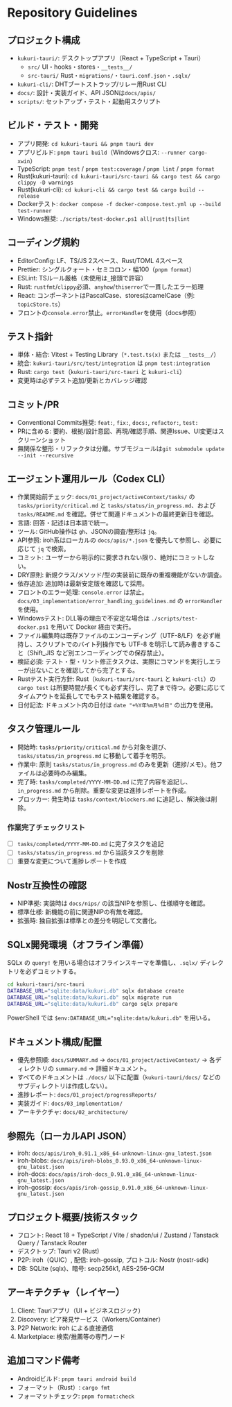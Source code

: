 # Repository Guidelines

## プロジェクト構成
- `kukuri-tauri/`: デスクトップアプリ（React + TypeScript + Tauri）
  - `src/` UI・hooks・stores・`__tests__/`
  - `src-tauri/` Rust・`migrations/`・`tauri.conf.json`・`.sqlx/`
- `kukuri-cli/`: DHTブートストラップ/リレー用Rust CLI
- `docs/`: 設計・実装ガイド、API JSONは`docs/apis/`
- `scripts/`: セットアップ・テスト・起動用スクリプト

## ビルド・テスト・開発
- アプリ開発: `cd kukuri-tauri && pnpm tauri dev`
- アプリビルド: `pnpm tauri build`（Windowsクロス: `--runner cargo-xwin`）
- TypeScript: `pnpm test` / `pnpm test:coverage` / `pnpm lint` / `pnpm format`
- Rust(kukuri-tauri): `cd kukuri-tauri/src-tauri && cargo test && cargo clippy -D warnings`
- Rust(kukuri-cli): `cd kukuri-cli && cargo test && cargo build --release`
- Dockerテスト: `docker compose -f docker-compose.test.yml up --build test-runner`
- Windows推奨: `./scripts/test-docker.ps1 all|rust|ts|lint`

## コーディング規約
- EditorConfig: LF、TS/JS 2スペース、Rust/TOML 4スペース
- Prettier: シングルクォート・セミコロン・幅100（`pnpm format`）
- ESLint: TSルール厳格（未使用は`_`接頭で許容）
- Rust: `rustfmt`/`clippy`必須、`anyhow`/`thiserror`で一貫したエラー処理
- React: コンポーネントはPascalCase、storesはcamelCase（例: `topicStore.ts`）
- フロントの`console.error`禁止。`errorHandler`を使用（docs参照）

## テスト指針
- 単体・結合: Vitest + Testing Library（`*.test.ts(x)` または `__tests__/`）
- 統合: `kukuri-tauri/src/test/integration` は `pnpm test:integration`
- Rust: `cargo test`（`kukuri-tauri/src-tauri` と `kukuri-cli`）
- 変更時は必ずテスト追加/更新とカバレッジ確認

## コミット/PR
- Conventional Commits推奨: `feat:`, `fix:`, `docs:`, `refactor:`, `test:`
- PRに含める: 要約、根拠/設計意図、再現/確認手順、関連Issue、UI変更はスクリーンショット
- 無関係な整形・リファクタは分離。サブモジュールは`git submodule update --init --recursive`

## エージェント運用ルール（Codex CLI）
- 作業開始前チェック: `docs/01_project/activeContext/tasks/` の `tasks/priority/critical.md` と `tasks/status/in_progress.md`、および `tasks/README.md` を確認。併せて関連ドキュメントの最終更新日を確認。
- 言語: 回答・記述は日本語で統一。
- ツール: GitHub操作は `gh`、JSONの調査/整形は `jq`。
- API参照: iroh系はローカルの `docs/apis/*.json` を優先して参照し、必要に応じて `jq` で検索。
- コミット: ユーザーから明示的に要求されない限り、絶対にコミットしない。
- DRY原則: 新規クラス/メソッド/型の実装前に既存の重複機能がないか調査。
- 依存追加: 追加時は最新安定版を確認して採用。
- フロントのエラー処理: `console.error` は禁止。`docs/03_implementation/error_handling_guidelines.md` の `errorHandler` を使用。
- Windowsテスト: DLL等の理由で不安定な場合は `./scripts/test-docker.ps1` を用いて Docker 経由で実行。
- ファイル編集時は既存ファイルのエンコーディング（UTF-8/LF）を必ず維持し、スクリプトでのバイト列操作でも UTF-8 を明示して読み書きすること（Shift_JIS など別エンコーディングでの保存禁止）。
- 検証必須: テスト・型・リント修正タスクは、実際にコマンドを実行しエラーが出ないことを確認してから完了とする。
- Rustテスト実行方針: Rust（`kukuri-tauri/src-tauri` と `kukuri-cli`）の `cargo test` は所要時間が長くても必ず実行し、完了まで待つ。必要に応じてタイムアウトを延長してでもテスト結果を確認する。
- 日付記法: ドキュメント内の日付は `date "+%Y年%m月%d日"` の出力を使用。

## タスク管理ルール
- 開始時: `tasks/priority/critical.md` から対象を選び、`tasks/status/in_progress.md` に移動して着手を明示。
- 作業中: 原則 `tasks/status/in_progress.md` のみを更新（進捗/メモ）。他ファイルは必要時のみ編集。
- 完了時: `tasks/completed/YYYY-MM-DD.md` に完了内容を追記し、`in_progress.md` から削除。重要な変更は進捗レポートを作成。
- ブロッカー: 発生時は `tasks/context/blockers.md` に追記し、解決後は削除。

### 作業完了チェックリスト
- [ ] `tasks/completed/YYYY-MM-DD.md` に完了タスクを追記
- [ ] `tasks/status/in_progress.md` から当該タスクを削除
- [ ] 重要な変更について進捗レポートを作成

## Nostr互換性の確認
- NIP準拠: 実装時は `docs/nips/` の該当NIPを参照し、仕様順守を確認。
- 標準仕様: 新機能の前に関連NIPの有無を確認。
- 拡張時: 独自拡張は標準との差分を明記して文書化。

## SQLx開発環境（オフライン準備）
SQLx の `query!` を用いる場合はオフラインスキーマを準備し、`.sqlx/` ディレクトリを必ずコミットする。

```bash
cd kukuri-tauri/src-tauri
DATABASE_URL="sqlite:data/kukuri.db" sqlx database create
DATABASE_URL="sqlite:data/kukuri.db" sqlx migrate run
DATABASE_URL="sqlite:data/kukuri.db" cargo sqlx prepare
```

PowerShell では `$env:DATABASE_URL="sqlite:data/kukuri.db"` を用いる。

## ドキュメント構成/配置
- 優先参照順: `docs/SUMMARY.md` → `docs/01_project/activeContext/` → 各ディレクトリの `summary.md` → 詳細ドキュメント。
- すべてのドキュメントは `./docs/` 以下に配置（`kukuri-tauri/docs/` などのサブディレクトリは作成しない）。
- 進捗レポート: `docs/01_project/progressReports/`
- 実装ガイド: `docs/03_implementation/`
- アーキテクチャ: `docs/02_architecture/`

## 参照先（ローカルAPI JSON）
- iroh: `docs/apis/iroh_0.91.1_x86_64-unknown-linux-gnu_latest.json`
- iroh-blobs: `docs/apis/iroh-blobs_0.93.0_x86_64-unknown-linux-gnu_latest.json`
- iroh-docs: `docs/apis/iroh-docs_0.91.0_x86_64-unknown-linux-gnu_latest.json`
- iroh-gossip: `docs/apis/iroh-gossip_0.91.0_x86_64-unknown-linux-gnu_latest.json`

## プロジェクト概要/技術スタック
- フロント: React 18 + TypeScript / Vite / shadcn/ui / Zustand / Tanstack Query / Tanstack Router
- デスクトップ: Tauri v2 (Rust)
- P2P: iroh（QUIC）, 配信: iroh-gossip, プロトコル: Nostr (nostr-sdk)
- DB: SQLite (sqlx)、暗号: secp256k1, AES-256-GCM

## アーキテクチャ（レイヤー）
1. Client: Tauriアプリ（UI + ビジネスロジック）
2. Discovery: ピア発見サービス（Workers/Container）
3. P2P Network: iroh による直接通信
4. Marketplace: 検索/推薦等の専門ノード

## 追加コマンド備考
- Androidビルド: `pnpm tauri android build`
- フォーマット（Rust）: `cargo fmt`
- フォーマットチェック: `pnpm format:check`
